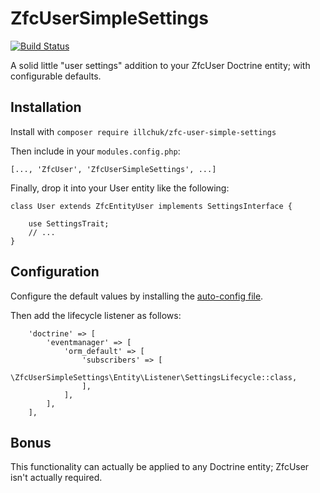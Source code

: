 # ZfcUserSimpleSettings
[![Build Status](https://travis-ci.org/dillchuk/ZfcUserSimpleSettings.svg?branch=master)](https://travis-ci.org/dillchuk/ZfcUserSimpleSettings)

A solid little "user settings" addition to your ZfcUser Doctrine entity; with configurable defaults.

## Installation

Install with `composer require illchuk/zfc-user-simple-settings`

Then include in your `modules.config.php`:
~~~
[..., 'ZfcUser', 'ZfcUserSimpleSettings', ...]
~~~

Finally, drop it into your User entity like the following:
~~~
class User extends ZfcEntityUser implements SettingsInterface {

    use SettingsTrait;
    // ...
}
~~~

## Configuration

Configure the default values by installing the [auto-config file](config/zfcusersimplesettings.global.php.dist).

Then add the lifecycle listener as follows:
~~~
    'doctrine' => [
        'eventmanager' => [
            'orm_default' => [
                'subscribers' => [
                    \ZfcUserSimpleSettings\Entity\Listener\SettingsLifecycle::class,
                ],
            ],
        ],
    ],
~~~


## Bonus

This functionality can actually be applied to any Doctrine entity; ZfcUser isn't actually required.
